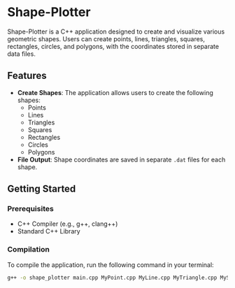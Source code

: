 # Shape-Plotter

Shape-Plotter is a C++ application designed to create and visualize various geometric shapes. Users can create points, lines, triangles, squares, rectangles, circles, and polygons, with the coordinates stored in separate data files.

## Features

- **Create Shapes**: The application allows users to create the following shapes:
  - Points
  - Lines
  - Triangles
  - Squares
  - Rectangles
  - Circles
  - Polygons
- **File Output**: Shape coordinates are saved in separate `.dat` files for each shape.

## Getting Started

### Prerequisites

- C++ Compiler (e.g., g++, clang++)
- Standard C++ Library

### Compilation

To compile the application, run the following command in your terminal:

```bash
g++ -o shape_plotter main.cpp MyPoint.cpp MyLine.cpp MyTriangle.cpp MySquare.cpp MyRectangle.cpp MyCircle.cpp MyPolygon.cpp MyManager.cpp
